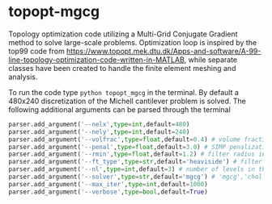 # topopt-mgcg
Topology optimization code utilizing a Multi-Grid Conjugate Gradient method to solve large-scale problems. Optimization loop is inspired by the top99 code from https://www.topopt.mek.dtu.dk/Apps-and-software/A-99-line-topology-optimization-code-written-in-MATLAB, while separate classes have been created to handle the finite element meshing and analysis.

To run the code type `python topopt_mgcg` in the terminal. By default a 480x240 discretization of the Michell cantilever problem is solved. The following additional arguments can be parsed through the terminal

```python
parser.add_argument('--nelx',type=int,default=480)
parser.add_argument('--nely',type=int,default=240)
parser.add_argument('--volfrac',type=float,default=0.4) # volume fraction
parser.add_argument('--penal',type=float,default=3.0) # SIMP penalization
parser.add_argument('--rmin',type=float,default=1.2) # filter radius indicating the minimum feature size
parser.add_argument('--ft_type',type=str,default='heaviside') # filter type: 'sensitivity','density','heaviside'
parser.add_argument('--nl',type=int,default=3) # number of levels in the MGCG solver
parser.add_argument('--solver',type=str,default='mgcg') # 'mgcg','chol'
parser.add_argument('--max_iter',type=int,default=1000)
parser.add_argument('--verbose',type=bool,default=True)
```
